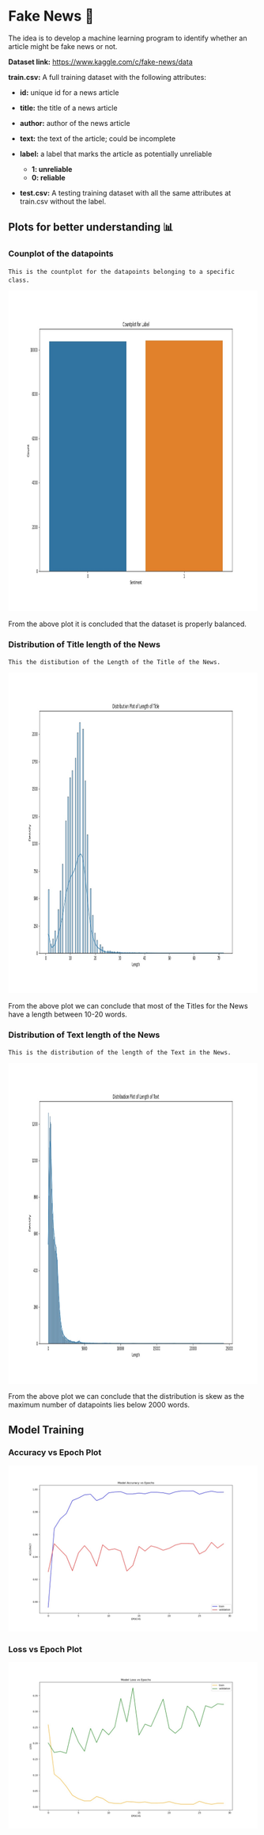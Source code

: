 # Fake News 📰

The idea is to develop a machine learning program to identify whether an article might be fake news or not.

**Dataset link:** https://www.kaggle.com/c/fake-news/data

**train.csv:** A full training dataset with the following attributes:
* **id:** unique id for a news article
* **title:** the title of a news article
* **author:** author of the news article
* **text:** the text of the article; could be incomplete
* **label:** a label that marks the article as potentially unreliable
    * **1: unreliable**
    * **0: reliable**

* **test.csv:** A testing training dataset with all the same attributes at train.csv without the label.

## Plots for better understanding 📊

### Counplot of the datapoints 
`This is the countplot for the datapoints belonging to a specific class.`
<p align=center>
   <img src="https://github.com/Ankit152/fake-news/blob/master/img/countplot.jpg" height=648>
</p>
From the above plot it is concluded that the dataset is properly balanced.

### Distribution of Title length of the News
`This the distibution of the Length of the Title of the News.` 
<p align=center>
   <img src="https://github.com/Ankit152/fake-news/blob/master/img/titleLenDis.jpg" height=648>
</p>
From the above plot we can conclude that most of the Titles for the News have a length between 10-20 words.

### Distribution of Text length of the News
`This is the distribution of the length of the Text in the News.`
<p align=center>
   <img src="https://github.com/Ankit152/fake-news/blob/master/img/textLenDis.jpg" height=648>
</p>
From the above plot we can conclude that the distribution is skew as the maximum number of datapoints lies below 2000 words.

## Model Training

### Accuracy vs Epoch Plot
<p align=center>
   <img src="https://github.com/Ankit152/fake-news/blob/master/img/accuracy.jpg">
</p>

### Loss vs Epoch Plot
<p align=center>
   <img src="https://github.com/Ankit152/fake-news/blob/master/img/loss.jpg">
</p>
